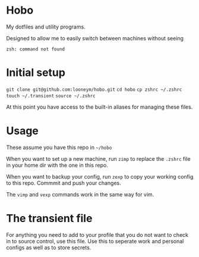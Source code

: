 # Hobo
My dotfiles and utility programs.

Designed to allow me to easily switch between machines without seeing

`zsh: command not found`


# Initial setup
`git clone git@github.com:looneym/hobo.git`
`cd hobo`
`cp zshrc ~/.zshrc`
`touch ~/.transient`
`source ~/.zshrc`

At this point you have access to the built-in aliases for managing these files. 

# Usage
These assume you have this repo in `~/hobo`

When you want to set up a new machine, run `zimp` to replace the `.zshrc` file in your home dir with the one in this repo.

When you want to backup your config, run `zexp` to copy your working config to this repo. Commmit and push your changes.

The `vimp` and `vexp` commands work in the same way for vim. 

# The transient file

For anything you need to add to your profile that you do not want to check in to source control, use this file. Use this to seperate work and personal configs as well as to store secrets. 
